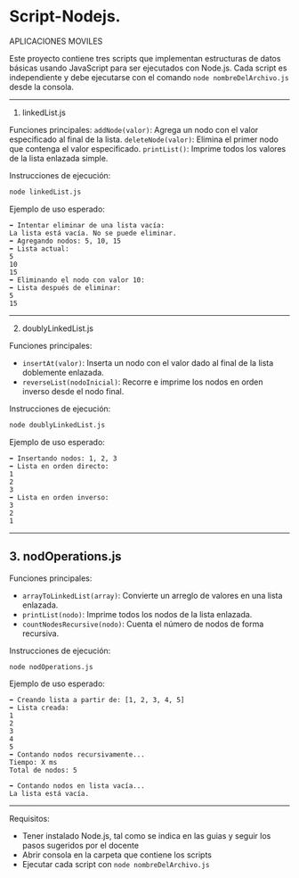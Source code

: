# Script-Nodejs.
APLICACIONES MOVILES

Este proyecto contiene tres scripts que implementan estructuras de datos básicas usando JavaScript para ser ejecutados con Node.js. Cada script es independiente y debe ejecutarse con el comando `node nombreDelArchivo.js` desde la consola.

---

 1. linkedList.js

Funciones principales:
`addNode(valor)`: Agrega un nodo con el valor especificado al final de la lista.
`deleteNode(valor)`: Elimina el primer nodo que contenga el valor especificado.
`printList()`: Imprime todos los valores de la lista enlazada simple.

Instrucciones de ejecución:
```bash
node linkedList.js
```

Ejemplo de uso esperado:
```
➡ Intentar eliminar de una lista vacía:
La lista está vacía. No se puede eliminar.
➡ Agregando nodos: 5, 10, 15
➡ Lista actual:
5
10
15
➡ Eliminando el nodo con valor 10:
➡ Lista después de eliminar:
5
15
```

---

2. doublyLinkedList.js

Funciones principales:
- `insertAt(valor)`: Inserta un nodo con el valor dado al final de la lista doblemente enlazada.
- `reverseList(nodoInicial)`: Recorre e imprime los nodos en orden inverso desde el nodo final.

Instrucciones de ejecución:
```bash
node doublyLinkedList.js
```

Ejemplo de uso esperado:
```
➡ Insertando nodos: 1, 2, 3
➡ Lista en orden directo:
1
2
3
➡ Lista en orden inverso:
3
2
1
```

---

## 3. nodOperations.js

Funciones principales:
- `arrayToLinkedList(array)`: Convierte un arreglo de valores en una lista enlazada.
- `printList(nodo)`: Imprime todos los nodos de la lista enlazada.
- `countNodesRecursive(nodo)`: Cuenta el número de nodos de forma recursiva.

Instrucciones de ejecución:
```bash
node nodOperations.js
```

Ejemplo de uso esperado:
```
➡ Creando lista a partir de: [1, 2, 3, 4, 5]
➡ Lista creada:
1
2
3
4
5
➡ Contando nodos recursivamente...
Tiempo: X ms
Total de nodos: 5

➡ Contando nodos en lista vacía...
La lista está vacía.
```

---

Requisitos:
- Tener instalado Node.js, tal como se indica en las guias y seguir los pasos sugeridos por el docente
- Abrir consola en la carpeta que contiene los scripts
- Ejecutar cada script con `node nombreDelArchivo.js`
